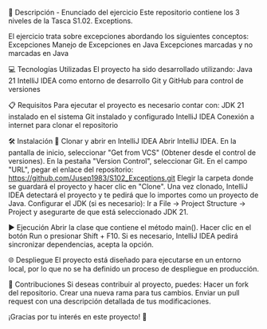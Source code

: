 📄 Descripción - Enunciado del ejercicio
Este repositorio contiene los 3 niveles de la Tasca S1.02. Exceptions.

  El ejercicio trata sobre excepciones abordando los siguientes conceptos:
  Excepciones
  Manejo de Excepciones en Java
  Excepciones marcadas y no marcadas en Java


💻 Tecnologías Utilizadas
El proyecto ha sido desarrollado utilizando:
  Java 21
  IntelliJ IDEA como entorno de desarrollo
  Git y GitHub para control de versiones

📋 Requisitos
Para ejecutar el proyecto es necesario contar con:
  JDK 21 instalado en el sistema
  Git instalado y configurado
  IntelliJ IDEA
  Conexión a internet para clonar el repositorio

🛠️ Instalación
🔽 Clonar y abrir en IntelliJ IDEA
Abrir IntelliJ IDEA.
En la pantalla de inicio, seleccionar "Get from VCS" (Obtener desde el control de versiones).
En la pestaña "Version Control", seleccionar Git.
En el campo "URL", pegar el enlace del repositorio:
https://github.com/Jusep1983/S102_Exceptions.git
Elegir la carpeta donde se guardará el proyecto y hacer clic en "Clone".
Una vez clonado, IntelliJ IDEA detectará el proyecto y te pedirá que lo importes como un proyecto de Java.
Configurar el JDK (si es necesario):
Ir a File → Project Structure → Project y asegurarte de que está seleccionado JDK 21.

▶️ Ejecución
Abrir la clase que contiene el método main().
Hacer clic en el botón Run o presionar Shift + F10.
Si es necesario, IntelliJ IDEA pedirá sincronizar dependencias, acepta la opción.

🌐 Despliegue
El proyecto está diseñado para ejecutarse en un entorno local, por lo que no se ha definido un proceso de despliegue en producción.

🤝 Contribuciones
Si deseas contribuir al proyecto, puedes:
  Hacer un fork del repositorio.
  Crear una nueva rama para tus cambios.
  Enviar un pull request con una descripción detallada de tus modificaciones.
  
  ¡Gracias por tu interés en este proyecto! 🚀
